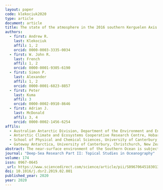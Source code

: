 ```yaml
---
layout: paper
code: klekociuk2020
type: article
document: article
title: The state of the atmosphere in the 2016 southern Kerguelen Axis campaign region
authors:
  - first: Andrew R.
    last: Klekociuk
    affil: 1, 2
    orcid: 0000-0003-3335-0034
  - first: W. John R.
    last: French
    affil: 1, 2
    orcid: 0000-0001-9305-6190
  - first: Simon P.
    last: Alexander
    affil: 1, 2
    orcid: 0000-0001-6823-8857
  - first: Peter
    last: Kuma
    affil: 3
    orcid: 0000-0002-0910-8646
  - first: Adrian J.
    last: McDonald
    affil: 3, 4
    orcid: 0000-0002-1456-6254
affils:
  - Australian Antarctic Division, Department of the Environment and Energy, Kingston, Tasmania, Australia
  - Antarctic Climate and Ecosystems Cooperative Research Centre, Hobart, Tasmania, Australia
  - School of Physical and Chemical Sciences, University of Canterbury, Christchurch, New Zealand
  - Gateway Antarctica, University of Canterbury, Christchurch, New Zealand
abstract: The near-surface environment of the Southern Ocean is subject to particular biases in weather and climate simulations, particularly during the summer season, and relatively few analyses of cloud and radiation properties have been reported for the region. Here we provide an analysis of ship-based measurements of downwelling radiation, cloud fraction and cloud base height from the RSV Aurora Australis during the Kerguelen Axis marine science campaign which was conducted in the Southern Ocean south-east of the Kerguelen Plateau between January and March 2016. Our study period focussed on a 22-day interval during the first two months of the campaign. We compared estimates of cloud fraction obtained with a cloud imager and ceilometer, and found good agreement between the two measurement types, particularly when the camera images were analysed in a narrow overhead field to account for differences in the measurement techniques. We used the Interim European Centre for Medium-Range Weather Forecasts Reanalysis (ERA-Interim) and the Antarctic Mesoscale Prediction System Polar Weather and Research Forecasting model (Polar WRF) to provide comparison data for our measurements. We found that both comparison data sets generally underestimated cloud cover (observed cloud fraction ~0.96 compared with 0.87 for ERA-Interim and 0.63 for Polar WRF). As a consequence, the comparison data showed biases in both the surface shortwave irradiance (+59 W m<sup>−2</sup> for ERA-Interim and +154 W m<sup>−2</sup> for Polar WRF) and the longwave irradiance (−23 W m<sup>−2</sup> for ERA-Interim and −46 W m<sup>−2</sup> for Polar WRF). The observed mean net surface cloud radiative effect (CRE) of −228 W m<sup>−2</sup> was significantly more negative than found in previous observations in the Southern Ocean region, and compares with a net surface CRE of − 138 W m<sup>−2</sup> for ERA-Interim which also showed relatively strong cloud forcing. The observed net surface CRE bias for ERA-Interim of + 90 W m<sup>−2</sup> appears primarily the result of the reanalysis underestimating the cloud fraction, which at least partly relates to a lack of low clouds. Polar WRF was also found to have a deficit of low clouds. We characterised the relationship between the ratio of irradiances by Photosynthetically Active Radiation (PAR) and shortwave radiation and cloud transmittance. As a consequence of cloud, light levels were estimated as being below the level for light-limited photosynthesis during 31% of the available time the sun was above the horizon (69% of each day on average), compared with the expected clear-sky value of 10%. Over the campaign period, the Indian Ocean sector of the Southern Ocean was influenced by the positive phase of the Southern Annular Mode (SAM). Notably, the surface SAM index in January and March was the most positive observed since 1957. This situation generally led to near-surface climatological differences over the southern part of the campaign region over much of the period, which included significant negative anomalies in mean sea level pressure and air temperature, and positive anomalies in zonal wind. Overall, the cloudiness of our study region appeared to be above average for the time of year, but we could not identify a clear cause for this in the prevailing climatic conditions. While the level of shortwave radiation was likely below average for the time of year, this deficit is not likely to have significantly impacted on photosynthesis in the mixed layer of the ocean.
journal: "Deep-Sea Research Part II: Topical Studies in Oceanography"
volume: 174
issn: 0967-0645
_url: https://www.sciencedirect.com/science/article/pii/S0967064518301395
doi: 10.1016/j.dsr2.2019.02.001
published_year: 2020
year: 2020
---
```

